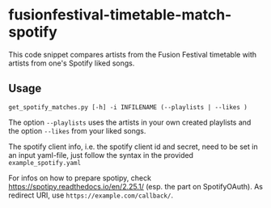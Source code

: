 # fusionfestival-timetable-match-spotify
This code snippet compares artists from the Fusion Festival timetable with artists from one's Spotify liked songs.

## Usage 

```
get_spotify_matches.py [-h] -i INFILENAME (--playlists | --likes )
```

The option ```--playlists``` uses the artists in your own created playlists and the option ```--likes``` from your liked songs.

The spotify client info, i.e. the spotify client id and secret, need to be set in an input yaml-file, just follow the syntax in the provided ```example_spotify.yaml```

For infos on how to prepare spotipy, check https://spotipy.readthedocs.io/en/2.25.1/ (esp. the part on SpotifyOAuth). As redirect URI, use ```https://example.com/callback/```. 
